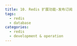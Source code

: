 ```yaml
---
title: 10. Redis 扩展功能-发布订阅
tags:
  - redis
  - database
categories:
  - redis
  - development & operation
---
```


<!-- more -->
